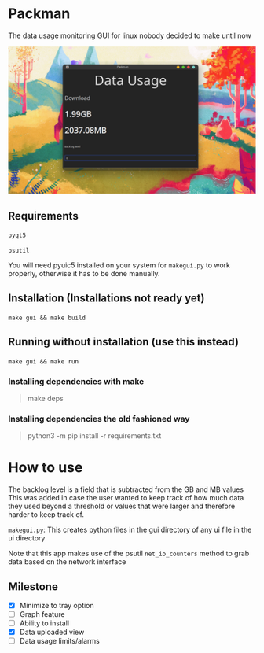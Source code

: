 # Packman
The data usage monitoring GUI for linux nobody decided to make until now

![preview1](images/preview.png)
## Requirements
`pyqt5`

`psutil` 

You will need pyuic5 installed on your system for    `makegui.py` to work properly, otherwise it has to be done manually.

## Installation (Installations not ready yet) 
`make gui && make build`

## Running without installation (use this instead)
`make gui && make run`

### Installing dependencies with make
>make deps

### Installing dependencies the old fashioned way
>python3 -m pip install -r requirements.txt

# How to use
The backlog level is a field that is subtracted from the GB and MB values
This was added in case the user wanted to keep track of how much data they used beyond a threshold or values that were larger and therefore harder to keep track of.

`makegui.py`: This creates python files in the gui directory of any ui file in the ui directory

Note that this app makes use of the psutil `net_io_counters` method to grab data based on the network interface 

## Milestone
- [x] Minimize to tray option
- [ ] Graph feature
- [ ] Ability to install
- [x] Data uploaded view
- [ ] Data usage limits/alarms